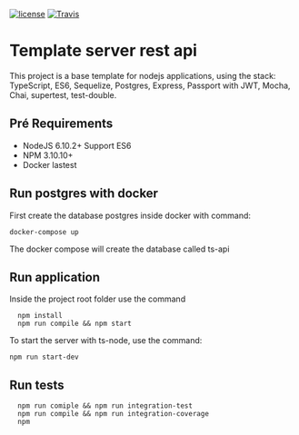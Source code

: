 [![license](https://img.shields.io/github/license/mashape/apistatus.svg)](https://opensource.org/licenses/MIT)
[![Travis](https://img.shields.io/travis/lhenriquegomescamilo/template-server-nodejs.svg)](https://img.shields.io/travis/lhenriquegomescamilo/template-server-nodejs.svg)

# Template server rest api
 This project is a base template for nodejs applications, using the stack: TypeScript, ES6, Sequelize, Postgres, Express, Passport with JWT, Mocha, Chai, supertest, test-double.

## Pré Requirements
 * NodeJS 6.10.2+ Support ES6
 * NPM 3.10.10+ 
 * Docker lastest
## Run postgres with docker
First create the database postgres inside docker with command:
````
docker-compose up

````
The docker compose will create the database called ts-api


## Run application
Inside the project root folder use the command
````
  npm install
  npm run compile && npm start
````

To start the server with ts-node, use the command:
````
npm run start-dev
````
## Run tests
````
  npm run comiple && npm run integration-test
  npm run compile && npm run integration-coverage
  npm
````
